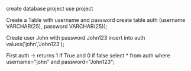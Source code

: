 create database project
use project


Create a Table with username and password
create table auth (username VARCHAR(25), password VARCHAR(25));


Create user John with password John123
insert into auth values('john','John123');


First auth -> returns 1 if True and 0 if false
select * from auth where username="john" and password="John123";
